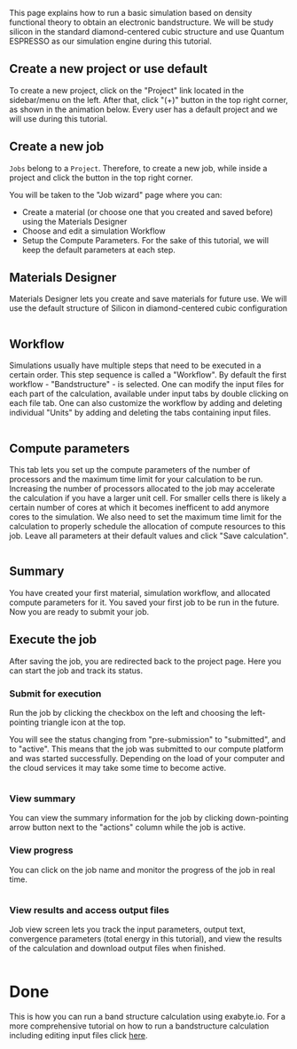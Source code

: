 <!-- by MH -->

This page explains how to run a basic simulation based on density functional theory to obtain an electronic bandstructure. We will be study silicon in the standard diamond-centered cubic structure and use Quantum ESPRESSO as our simulation engine during this tutorial.

## Create a new project or use default

To create a new project, click on the "Project" link located in the sidebar/menu on the left. After that, click "(+)" button in the top right corner, as shown in the animation below. Every user has a default project and we will use during this tutorial.

## Create a new job

`Jobs` belong to a `Project`. Therefore, to create a new job, while inside a project and click the <i class="zmdi zmdi-plus-circle"></i> button in the top right corner.

You will be taken to the "Job wizard" page where you can:

- Create a material (or choose one that you created and saved before) using the Materials Designer
- Choose and edit a simulation Workflow
- Setup the Compute Parameters.
For the sake of this tutorial, we will keep the default parameters at each step.

## Materials Designer

Materials Designer lets you create and save materials for future use. We will use the default structure of Silicon in diamond-centered cubic configuration

<img data-gifffer="/images/FirstJobCreate.gif" />

## Workflow

Simulations usually have multiple steps that need to be executed in a certain order. This step sequence is called a "Workflow". By default the first workflow - "Bandstructure" - is selected. One can modify the input files for each part of the calculation, available under input tabs by double clicking on each file tab. One can also customize the workflow by adding and deleting individual "Units" by adding and deleting the tabs containing input files.

<!-- TODO: simpler movie...no edits -->
<img data-gifffer="/images/FirstJobWorkflow.gif" />

## Compute parameters

This tab lets you set up the compute parameters of the number of processors and the maximum time limit for your calculation to be run. Increasing the number of processors allocated to the job may accelerate the calculation if you have a larger unit cell.  For smaller cells there is likely a certain number of cores at which it becomes inefficent to add anymore cores to the simulation. We also need to set the maximum time limit for the calculation to properly schedule the allocation of compute resources to this job. Leave all parameters at their default values and click "Save calculation".

<!-- TODO: start from step 3 directly -->
<img data-gifffer="/images/FirstJobCompute.gif" />

## Summary

You have created your first material, simulation workflow, and allocated compute parameters for it. You saved your first job to be run in the future. Now you are ready to submit your job.

## Execute the job
After saving the job, you are redirected back to the project page. Here you can start the job and track its status.

### Submit for execution

Run the job by clicking the checkbox on the left and choosing the left-pointing triangle icon at the top.

You will see the status changing from "pre-submission" to "submitted", and to "active". This means that the job was submitted to our compute platform and was started successfully.  Depending on the load of your computer and the cloud services it may take some time to become active.

<img data-gifffer="/images/FirstJobSubmit.gif" />

### View summary

You can view the summary information for the job by clicking down-pointing arrow button next to the "actions" column while the job is active.

### View progress

You can click on the job name and monitor the progress of the job in real time.

<!-- TODO: longer job to show progesssion, no results -->
<img data-gifffer="/images/FirstJobStatus.gif" />

### View results and access output files

Job view screen lets you track the input parameters, output text, convergence parameters (total energy in this tutorial), and view the results of the calculation and download output files when finished.

<!-- TODO: only show results tab -->
<img data-gifffer="/images/FirstJobResults.gif" />

# Done

This is how you can run a band structure calculation using exabyte.io. For a more comprehensive tutorial on how to run a bandstructure calculation including editing input files click [here](/tutorials/first-simulation.md).
